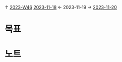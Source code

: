 
↑ [2023-W46](2023-W46.md)
[2023-11-18](2023-11-18.md) ← 2023-11-19 → [2023-11-20](2023-11-20.md)


# 목표



# 노트




